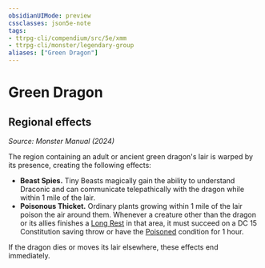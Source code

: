 ```yaml
---
obsidianUIMode: preview
cssclasses: json5e-note
tags:
- ttrpg-cli/compendium/src/5e/xmm
- ttrpg-cli/monster/legendary-group
aliases: ["Green Dragon"]
---
```

# Green Dragon

## Regional effects
_Source: Monster Manual (2024)_

The region containing an adult or ancient green dragon's lair is warped by its presence, creating the following effects:

- **Beast Spies.** Tiny Beasts magically gain the ability to understand Draconic and can communicate telepathically with the dragon while within 1 mile of the lair.  
- **Poisonous Thicket.** Ordinary plants growing within 1 mile of the lair poison the air around them. Whenever a creature other than the dragon or its allies finishes a [Long Rest](2-Mechanics/CLI/rules/variant-rules/long-rest-xphb.md) in that area, it must succeed on a DC 15 Constitution saving throw or have the [Poisoned](2-Mechanics/CLI/rules/conditions.md#Poisoned) condition for 1 hour.  

If the dragon dies or moves its lair elsewhere, these effects end immediately.